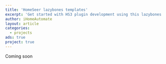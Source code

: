 ```yaml
---
title: 'HomeSeer lazybones templates'
excerpt: 'Get started with HS3 plugin development using this lazybones template'
author: iHomeAutomate
layout: article
categories:
  - projects
ads: true
project: true
---
```


Coming soon
